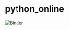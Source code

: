 # python_online
[![Binder](https://mybinder.org/badge_logo.svg)](https://mybinder.org/v2/gh/jeremymacrohon/python_online.git/master)
